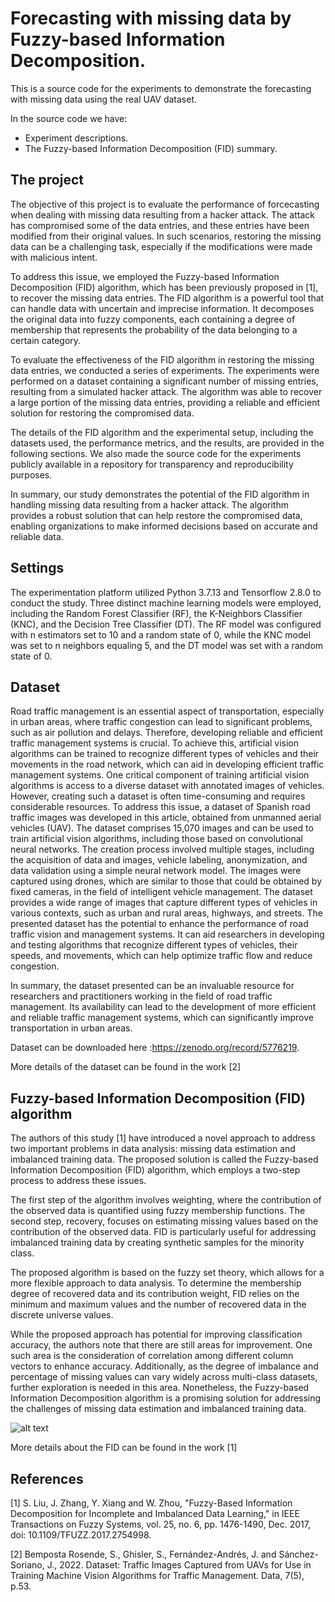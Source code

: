 # Forecasting with missing data by Fuzzy-based Information Decomposition.

This is a source code for the experiments to demonstrate the forecasting with missing data using the real UAV dataset.

In the source code we have:

- Experiment descriptions.
- The Fuzzy-based Information Decomposition (FID) summary.

## The project

The objective of this project is to evaluate the performance of forcecasting when dealing with missing data resulting from a hacker attack. The attack has compromised some of the data entries, and these entries have been modified from their original values. In such scenarios, restoring the missing data can be a challenging task, especially if the modifications were made with malicious intent.

To address this issue, we employed the Fuzzy-based Information Decomposition (FID) algorithm, which has been previously proposed in [1], to recover the missing data entries. The FID algorithm is a powerful tool that can handle data with uncertain and imprecise information. It decomposes the original data into fuzzy components, each containing a degree of membership that represents the probability of the data belonging to a certain category.

To evaluate the effectiveness of the FID algorithm in restoring the missing data entries, we conducted a series of experiments. The experiments were performed on a dataset containing a significant number of missing entries, resulting from a simulated hacker attack. The algorithm was able to recover a large portion of the missing data entries, providing a reliable and efficient solution for restoring the compromised data.

The details of the FID algorithm and the experimental setup, including the datasets used, the performance metrics, and the results, are provided in the following sections. We also made the source code for the experiments publicly available in a repository for transparency and reproducibility purposes.

In summary, our study demonstrates the potential of the FID algorithm in handling missing data resulting from a hacker attack. The algorithm provides a robust solution that can help restore the compromised data, enabling organizations to make informed decisions based on accurate and reliable data.

## Settings

The experimentation platform utilized Python 3.7.13 and Tensorflow 2.8.0 to conduct the study. Three distinct machine learning models were employed, including the Random Forest Classifier (RF), the K-Neighbors Classifier (KNC), and the Decision Tree Classifier (DT). The RF model was configured with n estimators set to 10 and a random state of 0, while the KNC model was set to n neighbors equaling 5, and the DT model was set with a random state of 0.

## Dataset

Road traffic management is an essential aspect of transportation, especially in urban areas, where traffic congestion can lead to significant problems, such as air pollution and delays. Therefore, developing reliable and efficient traffic management systems is crucial. To achieve this, artificial vision algorithms can be trained to recognize different types of vehicles and their movements in the road network, which can aid in developing efficient traffic management systems.
One critical component of training artificial vision algorithms is access to a diverse dataset with annotated images of vehicles. However, creating such a dataset is often time-consuming and requires considerable resources. To address this issue, a dataset of Spanish road traffic images was developed in this article, obtained from unmanned aerial vehicles (UAV).
The dataset comprises 15,070 images and can be used to train artificial vision algorithms, including those based on convolutional neural networks. The creation process involved multiple stages, including the acquisition of data and images, vehicle labeling, anonymization, and data validation using a simple neural network model. The images were captured using drones, which are similar to those that could be obtained by fixed cameras, in the field of intelligent vehicle management. The dataset provides a wide range of images that capture different types of vehicles in various contexts, such as urban and rural areas, highways, and streets. The presented dataset has the potential to enhance the performance of road traffic vision and management systems. It can aid researchers in developing and testing algorithms that recognize different types of vehicles, their speeds, and movements, which can help optimize traffic flow and reduce congestion.

In summary, the dataset presented can be an invaluable resource for researchers and practitioners working in the field of road traffic management. Its availability can lead to the development of more efficient and reliable traffic management systems, which can significantly improve transportation in urban areas.

Dataset can be downloaded here :https://zenodo.org/record/5776219.

More details of the dataset can be found in the work [2]

## Fuzzy-based Information Decomposition (FID) algorithm

The authors of this study [1] have introduced a novel approach to address two important problems in data analysis: missing data estimation and imbalanced training data. The proposed solution is called the Fuzzy-based Information Decomposition (FID) algorithm, which employs a two-step process to address these issues.

The first step of the algorithm involves weighting, where the contribution of the observed data is quantified using fuzzy membership functions. The second step, recovery, focuses on estimating missing values based on the contribution of the observed data. FID is particularly useful for addressing imbalanced training data by creating synthetic samples for the minority class.

The proposed algorithm is based on the fuzzy set theory, which allows for a more flexible approach to data analysis. To determine the membership degree of recovered data and its contribution weight, FID relies on the minimum and maximum values and the number of recovered data in the discrete universe values.

While the proposed approach has potential for improving classification accuracy, the authors note that there are still areas for improvement. One such area is the consideration of correlation among different column vectors to enhance accuracy. Additionally, as the degree of imbalance and percentage of missing values can vary widely across multi-class datasets, further exploration is needed in this area. Nonetheless, the Fuzzy-based Information Decomposition algorithm is a promising solution for addressing the challenges of missing data estimation and imbalanced training data.

![alt text](https://github.com/ndducnha/uav_awn/FID.png?raw=true)

More details about the FID can be found in the work [1]

## References 

[1] S. Liu, J. Zhang, Y. Xiang and W. Zhou, "Fuzzy-Based Information Decomposition for Incomplete and Imbalanced Data Learning," in IEEE Transactions on Fuzzy Systems, vol. 25, no. 6, pp. 1476-1490, Dec. 2017, doi: 10.1109/TFUZZ.2017.2754998.

[2] Bemposta Rosende, S., Ghisler, S., Fernández-Andrés, J. and Sánchez-Soriano, J., 2022. Dataset: Traffic Images Captured from UAVs for Use in Training Machine Vision Algorithms for Traffic Management. Data, 7(5), p.53.
